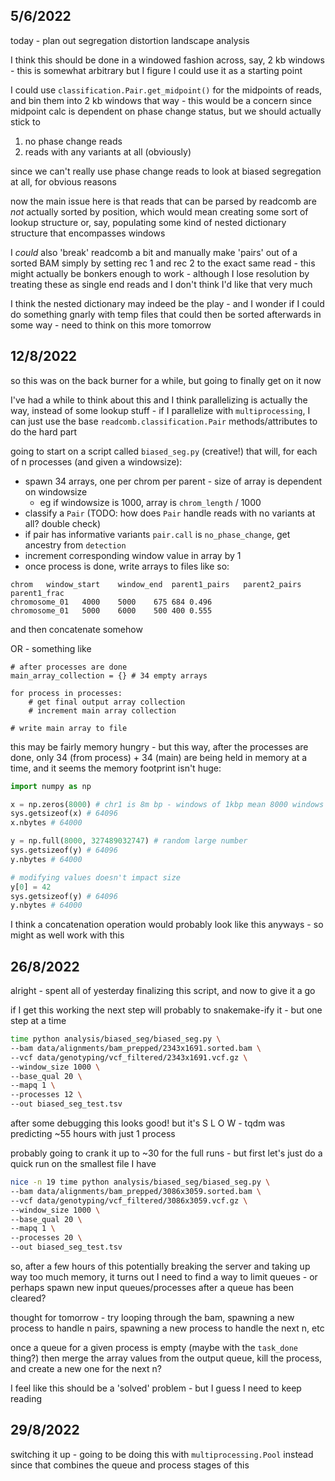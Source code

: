
## 5/6/2022

today - plan out segregation distortion landscape analysis

I think this should be done in a windowed fashion across, say, 2 kb windows - 
this is somewhat arbitrary but I figure I could use it as a starting point

I could use `classification.Pair.get_midpoint()` for the midpoints of reads,
and bin them into 2 kb windows that way - this would be a concern since
midpoint calc is dependent on phase change status, but we should actually
stick to 

1. no phase change reads
2. reads with any variants at all (obviously)

since we can't really use phase change reads to look at biased segregation at all, for
obvious reasons

now the main issue here is that reads that can be parsed by readcomb are _not_ actually
sorted by position, which would mean creating some sort of lookup structure or, say, populating
some kind of nested dictionary structure that encompasses windows

I _could_ also 'break' readcomb a bit and manually make 'pairs' out of a sorted BAM
simply by setting rec 1 and rec 2 to the exact same read - this might actually be bonkers enough
to work - although I lose resolution by treating these as single end reads and I don't think
I'd like that very much

I think the nested dictionary may indeed be the play - and I wonder if I could do something
gnarly with temp files that could then be sorted afterwards in some way - need to think
on this more tomorrow

## 12/8/2022

so this was on the back burner for a while, but going to finally get on it now

I've had a while to think about this and I think parallelizing is actually the way,
instead of some lookup stuff - if I parallelize with `multiprocessing`, I can just use
the base `readcomb.classification.Pair` methods/attributes to do the hard part

going to start on a script called `biased_seg.py` (creative!) that will, for each
of n processes (and given a windowsize):

- spawn 34 arrays, one per chrom per parent - size of array is dependent on windowsize
    - eg if windowsize is 1000, array is `chrom_length` / 1000
- classify a `Pair` (TODO: how does `Pair` handle reads with no variants at all? double check)
- if pair has informative variants `pair.call` is `no_phase_change`, get ancestry from `detection`
- increment corresponding window value in array by 1
- once process is done, write arrays to files like so:

```
chrom   window_start    window_end  parent1_pairs   parent2_pairs   parent1_frac
chromosome_01   4000    5000    675 684 0.496
chromosome_01   5000    6000    500 400 0.555
```

and then concatenate somehow 

OR - something like

```
# after processes are done
main_array_collection = {} # 34 empty arrays

for process in processes:
    # get final output array collection
    # increment main array collection

# write main array to file
```

this may be fairly memory hungry - but this way, after the processes are done,
only 34 (from process) + 34 (main) are being held in memory at a time,
and it seems the memory footprint isn't huge:

```python
import numpy as np

x = np.zeros(8000) # chr1 is 8m bp - windows of 1kbp mean 8000 windows
sys.getsizeof(x) # 64096
x.nbytes # 64000

y = np.full(8000, 327489032747) # random large number
sys.getsizeof(y) # 64096
y.nbytes # 64000

# modifying values doesn't impact size
y[0] = 42
sys.getsizeof(y) # 64096
y.nbytes # 64000
```

I think a concatenation operation would probably look like this anyways - so
might as well work with this

## 26/8/2022

alright - spent all of yesterday finalizing this script, and now to give it a go

if I get this working the next step will probably to snakemake-ify it - but one step
at a time

```bash
time python analysis/biased_seg/biased_seg.py \
--bam data/alignments/bam_prepped/2343x1691.sorted.bam \
--vcf data/genotyping/vcf_filtered/2343x1691.vcf.gz \
--window_size 1000 \
--base_qual 20 \
--mapq 1 \
--processes 12 \
--out biased_seg_test.tsv
```

after some debugging this looks good! but it's S L O W - tqdm was predicting ~55 hours with just 1
process

probably going to crank it up to ~30 for the full runs - but first let's just do a quick run 
on the smallest file I have

```bash
nice -n 19 time python analysis/biased_seg/biased_seg.py \
--bam data/alignments/bam_prepped/3086x3059.sorted.bam \
--vcf data/genotyping/vcf_filtered/3086x3059.vcf.gz \
--window_size 1000 \
--base_qual 20 \
--mapq 1 \
--processes 20 \
--out biased_seg_test.tsv
```

so, after a few hours of this potentially breaking the server and taking up way too much memory,
it turns out I need to find a way to limit queues - or perhaps spawn new input queues/processes
after a queue has been cleared? 

thought for tomorrow - try looping through the bam, spawning a new process to handle n pairs,
spawning a new process to handle the next n, etc

once a queue for a given process is empty (maybe with the `task_done` thing?) then 
merge the array values from the output queue, kill the process, and create a new one for the
next n? 

I feel like this should be a 'solved' problem - but I guess I need to keep reading

## 29/8/2022

switching it up - going to be doing this with `multiprocessing.Pool` instead since
that combines the queue and process stages of this



